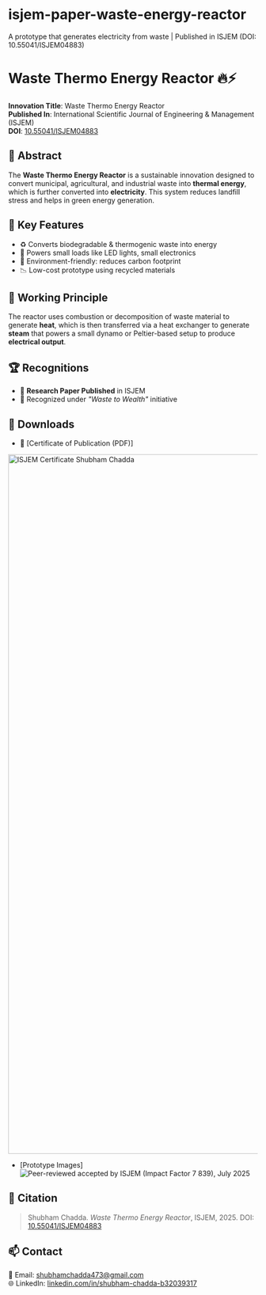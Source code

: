 # isjem-paper-waste-energy-reactor
A prototype that generates electricity from waste | Published in ISJEM (DOI: 10.55041/ISJEM04883)
# Waste Thermo Energy Reactor 🔥⚡

**Innovation Title**: Waste Thermo Energy Reactor  
**Published In**: International Scientific Journal of Engineering & Management (ISJEM)  
**DOI**: [10.55041/ISJEM04883](https://doi.org/10.55041/ISJEM04883)

## 🔬 Abstract

The **Waste Thermo Energy Reactor** is a sustainable innovation designed to convert municipal, agricultural, and industrial waste into **thermal energy**, which is further converted into **electricity**. This system reduces landfill stress and helps in green energy generation.


## 📌 Key Features

- ♻️ Converts biodegradable & thermogenic waste into energy  
- 🔋 Powers small loads like LED lights, small electronics  
- 🌱 Environment-friendly: reduces carbon footprint  
- 📉 Low-cost prototype using recycled materials


## 🧪 Working Principle

The reactor uses combustion or decomposition of waste material to generate **heat**, which is then transferred via a heat exchanger to generate **steam** that powers a small dynamo or Peltier-based setup to produce **electrical output**.


## 🏆 Recognitions

- 📜 **Research Paper Published** in ISJEM  
- 🧠 Recognized under *"Waste to Wealth"* initiative


## 📂 Downloads

- 📄 [Certificate of Publication (PDF)]
 <img width="2000" height="1414" alt="ISJEM Certificate Shubham Chadda" src="https://github.com/user-attachments/assets/42282288-5e72-4532-968c-08e44d5d3a65" />

- [Prototype Images]
![Peer-reviewed   accepted by ISJEM (Impact Factor 7 839), July 2025](https://github.com/user-attachments/assets/20988413-aef9-4900-a299-4f299f57e912)

## 🔗 Citation

> Shubham Chadda. *Waste Thermo Energy Reactor*, ISJEM, 2025. DOI: [10.55041/ISJEM04883](https://doi.org/10.55041/ISJEM04883)


## 📫 Contact

📧 Email: shubhamchadda473@gmail.com  
🌐 LinkedIn: [linkedin.com/in/shubham-chadda-b32039317](https://www.linkedin.com/in/shubham-chadda-b32039317)
